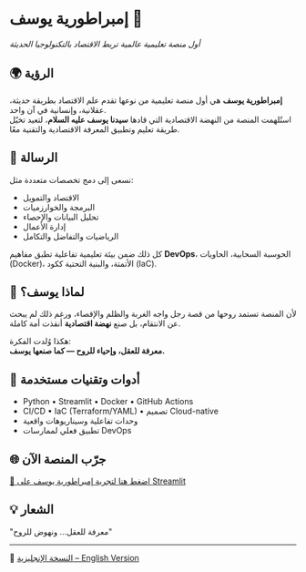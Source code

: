 # إمبراطورية يوسف 👑  
_أول منصة تعليمية عالمية تربط الاقتصاد بالتكنولوجيا الحديثة_

## 🌍 الرؤية  
**إمبراطورية يوسف** هي أول منصة تعليمية من نوعها تقدم علم الاقتصاد بطريقة حديثة، عقلانية، وإنسانية في آن واحد.  
استُلهمت المنصة من النهضة الاقتصادية التي قادها **سيدنا يوسف عليه السلام**، لتعيد تخيّل طريقة تعليم وتطبيق المعرفة الاقتصادية والتقنية معًا.

## 🧠 الرسالة  
نسعى إلى دمج تخصصات متعددة مثل:

- الاقتصاد والتمويل  
- البرمجة والخوارزميات  
- تحليل البيانات والإحصاء  
- إدارة الأعمال  
- الرياضيات والتفاضل والتكامل  

كل ذلك ضمن بيئة تعليمية تفاعلية تطبق مفاهيم **DevOps**، الحوسبة السحابية، الحاويات (Docker)، الأتمتة، والبنية التحتية ككود (IaC).

## 🌟 لماذا يوسف؟  
لأن المنصة تستمد روحها من قصة رجل واجه الغربة والظلم والإقصاء، ورغم ذلك لم يبحث عن الانتقام، بل صنع **نهضة اقتصادية** أنقذت أمة كاملة.  

هكذا وُلدت الفكرة:  
**معرفة للعقل، وإحياء للروح — كما صنعها يوسف.**

## 🚀 أدوات وتقنيات مستخدمة  
- Python • Streamlit • Docker • GitHub Actions  
- CI/CD • IaC (Terraform/YAML) • تصميم Cloud-native  
- وحدات تفاعلية وسيناريوهات واقعية  
- تطبيق فعلي لممارسات DevOps

## 🌐 جرّب المنصة الآن  
[🔗 اضغط هنا لتجربة إمبراطورية يوسف على Streamlit](https://je-case-studies-haqoxuyrcesxc4u7g8ykaj.streamlit.app/)

## 💡 الشعار  
"معرفة للعقل... ونهوض للروح"

---

📘 [النسخة الإنجليزية – English Version](README.en.md)